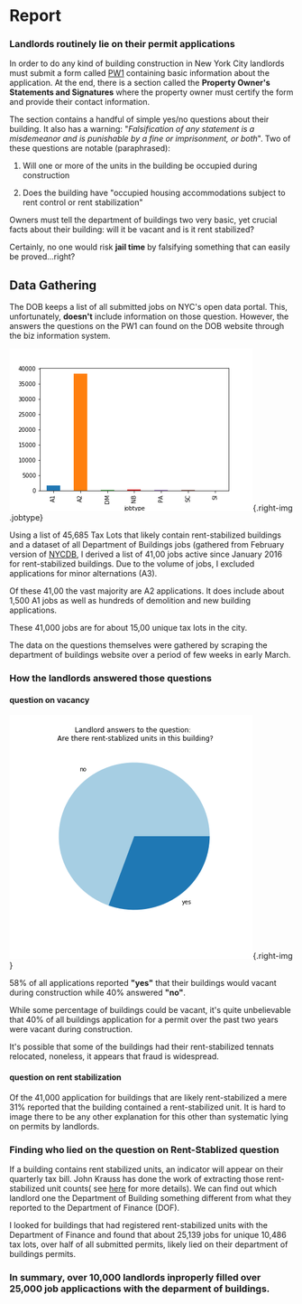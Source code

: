 # Report

### Landlords routinely lie on their permit applications

In order to do any kind of building construction in New York City landlords must submit a form called [PW1](http://www1.nyc.gov/assets/buildings/pdf/pw1.pdf) containing basic information about the application. At the end, there is a section called the **Property Owner's Statements and Signatures** where the property owner must certify the form and provide their contact information.

The section contains a handful of simple yes/no questions about their building. It also has a warning: "_Falsification of any statement is a misdemeanor and is punishable by a fine or imprisonment, or both_". Two of these questions are notable (paraphrased):

1) Will one or more of the units in the building be occupied during construction

2) Does the building have  "occupied housing accommodations subject to rent control or rent stabilization"

Owners must tell the department of buildings two very basic, yet crucial facts about their building: will it be vacant and is it rent stabilized?

Certainly, no one would risk **jail time** by falsifying something that can easily be proved...right?


## Data Gathering

The DOB keeps a list of all submitted jobs on NYC's open data portal. This, unfortunately, **doesn't** include information on those question. However, the answers the questions on the PW1 can found on the DOB website through the biz information system.

![](/images/jobtype.png "job types"){.right-img .jobtype}

Using a list of 45,685 Tax Lots that likely contain rent-stabilized buildings and a dataset of all Department of Buildings jobs (gathered from February version of [NYCDB](https://github.com/aepyornis/nyc-db), I derived a list of 41,00 jobs active since January 2016 for rent-stabilized buildings. Due to the volume of jobs, I excluded applications for minor alternations (A3).

Of these 41,00 the vast majority are A2 applications. It does include about 1,500 A1 jobs as well as hundreds of demolition and new building applications.

These 41,000 jobs are for about 15,00 unique tax lots in the city.

The data on the questions themselves were gathered by scraping the department of buildings website over a period of few weeks in early March.

### How the landlords answered those questions

#### question on vacancy

![](/images/stabilized.png "answers to rent stabilization question"){.right-img }


58% of all applications reported **"yes"** that their buildings would vacant during construction while 40% answered **"no"**.

While some percentage  of buildings could be vacant, it's quite unbelievable that 40% of all buildings application for a permit over the past two years were vacant during construction.

It's possible that some of the buildings had their rent-stabilized tennats relocated, noneless, it appears that fraud is widespread.

#### question on rent stabilization


Of the 41,000 application for buildings that are likely rent-stabilized a mere 31% reported that the building contained a rent-stabilized unit. It is hard to image there to be any other explanation for this other than systematic lying on permits by landlords.


### Finding who lied on the question on Rent-Stablized question

If a building contains rent stabilized units, an indicator will appear on their quarterly tax bill. John Krauss has done the work of extracting those rent-stabilized unit counts( see [here](https://github.com/talos/nyc-stabilization-unit-counts) for more details). We can find out which landlord one the Department of Building something different from what they reported to the Department of Finance (DOF).


I looked for buildings that had registered rent-stabilized units with the Department of Finance and found that about 25,139 jobs for unique 10,486 tax lots, over half of all submitted permits, likely lied on their department of buildings permits.

### In summary, over 10,000 landlords inproperly filled over 25,000 job applicactions with the deparment of buildings. 




